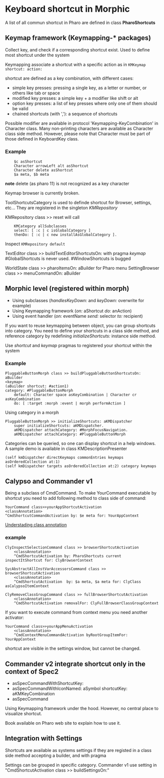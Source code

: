 # Keyboard shortcut in Morphic

A list of all commun shortcut in Pharo are defined in class **PharoShortcuts**

## Keymap framework (Keymapping-* packages)

Collect key, and check if a corresponding shortcut exist. Used to define most
shortcut under the system

Keymapping associate a shortcut with a specific action  as in `KMKeymap shortcut: action:`

shortcut are defined as a key combination, with different cases:

* simple key presses: pressing a single key, as a letter or number, or others like tab or space
* modified key presses: a simple key + a modifier like shift or alt
* option key presses: a list of key presses where only one of them should be valid
* chained shortcuts (with ','): a sequence of shortcuts

Possible modifier are available in protocol 'Keymapping-KeyCombination' in Character class.
Many non-printing characters are available as Character class side method. However,
please note that Character must be part of those defined in KeyboardKey class.

### Example

```smalltalk
    $c asShortcut
    Character arrowLeft alt asShortcut
    Character delete asShortcut
    $a meta, $b meta
```

**note**
delete (as pharo 11) is not recognized as a key character

Keymap browser is currently broken.

ToolShortcutsCategory is used to definde shortcut for Browser, settings, etc...
They are registered in the singleton *KMRepository*

KMRepository class >> reset will call

```smalltalk
    KMCategory allSubclasses
    select: [ :c | c isGlobalCategory ]
    thenDo: [ :c | c new installAsGlobalCategory ].
```

Inspect `KMRepository default`

TextEditor class >> buildTextEditorShortcutsOn: with pragma *keymap*
    #GlobalShortcuts is never used.
    #WindowShortcuts is bugged

WorldState class >> pharoItemsOn: aBuilder for Pharo menu
SettingBrowser class >> menuCommandOn: aBuilder

## Morphic level (registered within morph)

* Using subclasses (*handlesKeyDown:* and *keyDown:* overwrite for example)
* Using Keymapping framework (*on:* aShortcut *do:* anAction)
* Using event handler (*on:* eventName *send:* selector *to:* recipient)

If you want to reuse keymapping between object, you can group shortcuts into category.
You need to define your shortcuts in a class side method, and reference category
by redefining *initializeShortcuts:* instance side method.

Use *shortcut* and *keymap* pragmas to registered your shortcut within the system

### Example

```smalltalk
PluggableButtonMorph class >> buildPluggableButtonShortcutsOn: aBuilder
<keymap>
(aBuilder shortcut: #action1)
category: #PluggableButtonMorph
    default: Character space asKeyCombination | Character cr asKeyCombination
    do: [ :target :morph :event | morph performAction ]
```

Using category in a morph

```smalltalk
PluggableButtonMorph >> initializeShortcuts: aKMDispatcher
    super initializeShortcuts: aKMDispatcher.
    aKMDispatcher attachCategory: #MorphFocusNavigation.
    aKMDispatcher attachCategory: #PluggableButtonMorph
```

Categories can be queried, so one can display shortcut in a help windows.
A sample demo is available in class KMDescriptionPresenter

```smalltalk
(self kmDispatcher directKeymaps commonEntries keymaps asOrderedCollection at:1)  
(self kmDispatcher targets asOrderedCollection at:2) category keymaps
```

## Calypso and Commander v1

Being a subclass of CmdCommand. To make YourCommand executable by shortcut
you need to add following method to class side of command:

    YourCommand class>>yourAppShortcutActivation
    <classAnnotation>
    ^CmdShortcutCommandActivation by: $e meta for: YourAppContext

[Understading class annotation](https://github.com/pharo-ide/ClassAnnotation)

### example

    ClyInspectSelectionCommand class >> browserShortcutActivation
        <classAnnotation>
        ^CmdShortcutActivation by: PharoShortcuts current inspectItShortcut for: ClyBrowserContext

    SycAbstractAllInstVarAccessorsCommand class >> browserShortcutActivation
        <classAnnotation>
        ^CmdShortcutActivation  by: $a meta, $a meta for: ClyClass asCalypsoItemContext

    ClyRemoveClassGroupCommand class >> fullBrowserShortcutActivation
        <classAnnotation>
        ^CmdShortcutActivation removalFor: ClyFullBrowserClassGroupContext

If you want to execute command from context menu you need another activator:

    YourCommand class>>yourAppMenuActivation
        <classAnnotation>
        ^CmdContextMenuCommandActivation byRootGroupItemFor: YourAppContext

shortcut are visible in the settings window, but cannot be changed.

## Commander v2 integrate shortcut only in the context of Spec2

* asSpecCommandWithShortcutKey:
* asSpecCommandWithIconNamed: aSymbol shortcutKey: aKMKeyCombination
* asSpecCommand

Using Keymapping framework under the hood.
However, no central place to visualize shortcut.

Book available on Pharo web site to explain how to use it.

## Integration with Settings

Shortcuts are available as systems settings if they are registed in a class
side method accepting a builder, and with pragma <systemsettings>

Settings can be grouped in specific category.
Commander v1 use setting in "CmdShortcutActivation class >> buildSettingsOn:"
